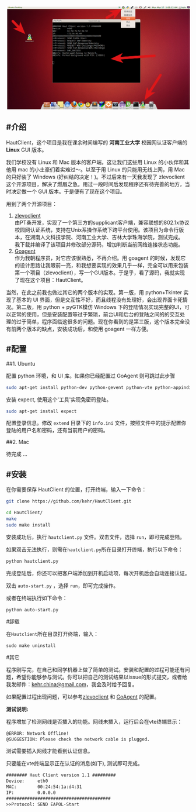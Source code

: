 ![HautClient认证效果](./view.png)

#介绍
-----

HautClient，这个项目是我在课余时间编写的 **河南工业大学** 校园网认证客户端的 **Linux** GUI 版本。

我们学校没有 Linux 和 Mac 版本的客户端，这让我们这些用 Linux 的小伙伴和其他用 mac 的小土豪们着实难过～。以至于用 Linux 的只能用无线上网，用 Mac 的只好装了 Windows (好纠结的决定！)。不过后来有一天我发现了 zlevoclient 这个开源项目，解决了燃眉之急。用过一段时间后发现程序还有待完善的地方，当时决定做一个 GUI 版本。于是便有了现在这个项目。

用到了两个开源项目：

1. [zlevoclient][1]  
由PT桑开发，实现了一个第三方的supplicant客户端，兼容联想的802.1x协议校园网认证系统，支持在Unix系操作系统下跨平台使用。该项目为命令行版本，在湖南人文科技学院、河南工业大学、吉林大学珠海学院，测试完成。  
我下载并编译了该项目并修改部分源码，增加判断当前网络连接状态功能。
2. [Goagent][2]  
作为我朝程序员，对它应该很熟悉，不再介绍。用 goagent 的时候，发现它的设计思路让我眼前一亮，和我想要实现的效果几乎一样，完全可以用来包装第一个项目（zlevoclient），写一个GUI版本。于是乎，看了源码，我就实现了现在这个项目：HautClient。

当然，在此之前我也做过其它的两个版本的实现。第一版，用 python+Tkinter 实现了基本的 UI 界面，但是交互性不好，而且线程没有处理好，会出现界面卡死情况。第二版，用 python + pyGTK模仿 Windows 下的登陆情况实现完整的UI，可以正常的使用，但是安装配置等过于繁琐，前台UI和后台的登陆之间的的交互处理的过于简单，程序面临这很多的问题。现在你看到的是第三版，这个版本完全没有前两个版本的缺点，安装成功后，和使用 goagent 一样方便。


#配置
-----

##1. Ubuntu 

配置 python 环境，和 UI 库。如果你已经配置过 GoAgent 则可跳过此步骤

```bash
sudo apt-get install python-dev python-gevent python-vte python-appindicator

```

安装 expect, 使用这个'工具'实现免密码登陆。

```bash
sudo apt-get install expect
```

配置登录信息。修改 `extend` 目录下的 `info.ini` 文件，按照文件中的提示配置你登陆的用户名和密码，还有当前用户的密码。

##2. Mac

待完成 ...

#安装
----

在你需要保存 HautClient 的位置，打开终端，输入一下命令：

```bash
git clone https://github.com/kehr/HautClient.git
```
```bash  
cd HautClient/
make
sudo make install
```

安装成功后，执行 `hautclient.py` 文件。双击文件，选择 `run`，即可完成登陆。

如果双击无法执行，则需在`hautclient.py`所在目录打开终端，执行以下命令：

```bash
python hautclient.py
```
完成登陆后，你还可以把客户端添加到开机启动项，每次开机后会自动连接认证。

双击 `auto-start.py` ，选择 `run`，即可完成操作。

或者在终端执行如下命令：

```bash
python auto-start.py
```

#卸载

在`Hautclient`所在目录打开终端，输入：

```
sudo make uninstall
```


#其它

程序刚写完，在自己和同学机器上做了简单的测试。安装和配置的过程可能还有问题，希望你能够参与测试。你可以把自己的测试结果以issue的形式提交，或者给我发邮件：<kehr.china@gmail.com>，我会及时给予回复。

如果配置过程出现问题，可以参考[zlevoclient][3] 和 [GoAgent][4] 的配置。

**测试说明:**

程序增加了检测网线是否插入的功能。网线未插入，运行后会在vte终端显示：

```
@ERROR: Network Offline!
@SUGGESTION: Please check the network cable is plugged.
```

测试需要插入网线才能看到认证信息。

只要能在vte终端显示正在认证的消息(如下), 测试即可完成。

```
######## Haut Client version 1.1 #########
Device:     eth0
MAC:        00:24:54:1a:d4:31
IP:         0.0.0.0
########################################
>>Protocol: SEND EAPOL-Start

```

[1]: https://code.google.com/p/zlevoclient
[2]: https://code.google.com/p/goagent
[3]:https://code.google.com/p/zlevoclient/wiki/StepByStep_Toturial
[4]: https://code.google.com/p/goagent/wiki/GoAgent_Linux
